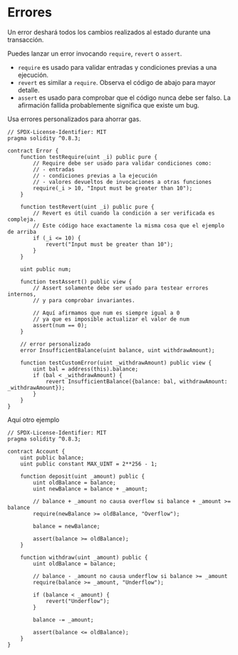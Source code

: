 # Errores

Un error deshará todos los cambios realizados al estado durante una transacción.

Puedes lanzar un error invocando `require`, `revert` o `assert`.

* `require` es usado para validar entradas y condiciones previas a una ejecución.
* `revert` es similar a `require`. Observa el código de abajo para mayor detalle.
* `assert` es usado para comprobar que el código nunca debe ser falso. La afirmación fallida probablemente significa que existe um bug.

Usa errores personalizados para ahorrar gas.

```solidity
// SPDX-License-Identifier: MIT
pragma solidity ^0.8.3;

contract Error {
    function testRequire(uint _i) public pure {
        // Require debe ser usado para validar condiciones como:
        // - entradas
        // - condiciones previas a la ejecución
        // - valores devueltos de invocaciones a otras funciones
        require(_i > 10, "Input must be greater than 10");
    }

    function testRevert(uint _i) public pure {
        // Revert es útil cuando la condición a ser verificada es compleja.
        // Este código hace exactamente la misma cosa que el ejemplo de arriba
        if (_i <= 10) {
            revert("Input must be greater than 10");
        }
    }

    uint public num;

    function testAssert() public view {
        // Assert solamente debe ser usado para testear errores internos,
        // y para comprobar invariantes.

        // Aquí afirmamos que num es siempre igual a 0
        // ya que es imposible actualizar el valor de num
        assert(num == 0);
    }

    // error personalizado
    error InsufficientBalance(uint balance, uint withdrawAmount);

    function testCustomError(uint _withdrawAmount) public view {
        uint bal = address(this).balance;
        if (bal < _withdrawAmount) {
            revert InsufficientBalance({balance: bal, withdrawAmount: _withdrawAmount});
        }
    }
}
```

Aquí otro ejemplo

```solidity
// SPDX-License-Identifier: MIT
pragma solidity ^0.8.3;

contract Account {
    uint public balance;
    uint public constant MAX_UINT = 2**256 - 1;

    function deposit(uint _amount) public {
        uint oldBalance = balance;
        uint newBalance = balance + _amount;

        // balance + _amount no causa overflow si balance + _amount >= balance
        require(newBalance >= oldBalance, "Overflow");

        balance = newBalance;

        assert(balance >= oldBalance);
    }

    function withdraw(uint _amount) public {
        uint oldBalance = balance;

        // balance - _amount no causa underflow si balance >= _amount
        require(balance >= _amount, "Underflow");

        if (balance < _amount) {
            revert("Underflow");
        }

        balance -= _amount;

        assert(balance <= oldBalance);
    }
}
```
